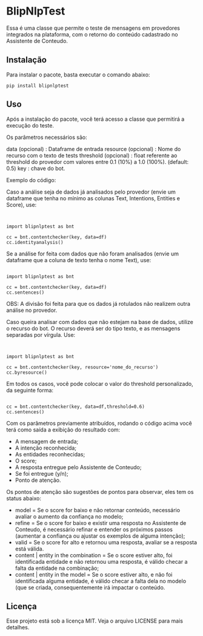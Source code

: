 # BlipNlpTest

Essa é uma classe que permite o teste de mensagens em provedores integrados na plataforma, com o retorno do conteúdo cadastrado no Assistente de Conteudo.

## Instalação

Para instalar o pacote, basta executar o comando abaixo:

<pre><code>pip install blipnlptest</code></pre>

## Uso

Após a instalação do pacote, você terá acesso a classe que permitirá a execução do teste.

Os parâmetros necessários são:

data (opcional) : Dataframe de entrada
resource (opcional) : Nome do recurso com o texto de tests
threshold (opcional) : float referente ao threshold do provedor com valores entre 0.1 (10%) a 1.0 (100%). (default: 0.5)
key : chave do bot.

Exemplo do código:


Caso a análise seja de dados já analisados pelo provedor (envie um dataframe que tenha no mínimo as colunas Text, Intentions, Entities e Score), use:

<pre><code>

import blipnlptest as bnt

cc = bnt.contentchecker(key, data=df)
cc.identityanalysis()
</code></pre>

Se a análise for feita com dados que não foram analisados (envie um dataframe que a coluna de texto tenha o nome Text), use:

<pre><code>
import blipnlptest as bnt

cc = bnt.contentchecker(key, data=df)
cc.sentences()
</code></pre>

OBS: A divisão foi feita para que os dados já rotulados não realizem outra análise no provedor.

Caso queira analisar com dados que não estejam na base de dados, utilize o recurso do bot. O recurso deverá ser do tipo texto, e as mensagens separadas por vírgula. Use:

<pre><code>

import blipnlptest as bnt

cc = bnt.contentchecker(key, resource='nome_do_recurso')
cc.byresource()
</code></pre>

Em todos os casos, você pode colocar o valor do threshold personalizado, da seguinte forma:

<pre><code>
cc = bnt.contentchecker(key, data=df,threshold=0.6)
cc.sentences()
</code></pre>

Com os parâmetros previamente atribuídos, rodando o código acima você terá como saída a exibição do resultado com:

- A mensagem de entrada;
- A intenção reconhecida;
- As entidades reconhecidas;
- O score;
- A resposta entregue pelo Assistente de Conteudo;
- Se foi entregue (y/n);
- Ponto de atenção.

Os pontos de atenção são sugestões de pontos para observar, eles tem os status abaixo:

- model = Se o score for baixo e não retornar conteúdo, necessário avaliar o aumento da confiança no modelo;
- refine = Se o score for baixo e existir uma resposta no Assistente de Conteudo, é necessário refinar e entender os próximos passos (aumentar a confiança ou ajustar os exemplos de alguma intenção);
- valid = Se o score for alto e retornou uma resposta, avaliar se a resposta está válida.
- content | entity in the combination = Se o score estiver alto, foi identificada entidade e não retornou uma resposta, é válido checar a falta da entidade na combinação;
- content | entity in the model = Se o score estiver alto, e não foi identificada alguma entidade, é válido checar a falta dela no modelo (que se criada, consequentemente irá impactar o conteúdo.

## Licença

Esse projeto está sob a licença MIT. Veja o arquivo LICENSE para mais detalhes.
